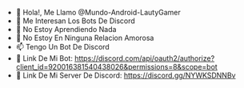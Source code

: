 - 👋 Hola!, Me Llamo @Mundo-Android-LautyGamer
- 👀 Me Interesan Los Bots De Discord
- 🌱 No Estoy Aprendiendo Nada
- 💞️ No Estoy En Ninguna Relacion Amorosa
- 📫 Tengo Un Bot De Discord
- 🔗 Link De Mi Bot: https://discord.com/api/oauth2/authorize?client_id=920016381540438026&permissions=8&scope=bot
- 📎 Link De Mi Server De Discord: https://discord.gg/NYWKSDNNBv
<!---
Mundo-Android-LautyGamer/Mundo-Android-LautyGamer is a ✨ special ✨ repository because its `README.md` (this file) appears on your GitHub profile.
You can click the Preview link to take a look at your changes.
--->
